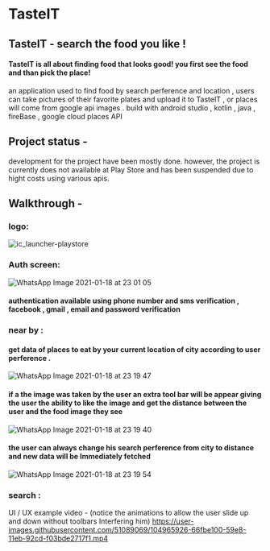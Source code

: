 # TasteIT
## TasteIT - search the food you like !
#### TasteIT is all about finding food that looks good! you first see the food and than pick the place! 
an application used to find food by search perference and location , users can take pictures of their favorite plates and upload it to TasteIT , or places will come from google  api images . build with android studio , kotlin , java , fireBase , google cloud places API

## Project status - 
development for the project have been mostly done. however, the project is currently does not available at Play Store and has been suspended due to hight costs using various apis. 

## Walkthrough - 
### logo:
![ic_launcher-playstore](https://user-images.githubusercontent.com/51089069/104962923-2731fb00-59e2-11eb-8a08-657ad0a72840.jpg)


### Auth screen:
![WhatsApp Image 2021-01-18 at 23 01 05](https://user-images.githubusercontent.com/51089069/104962856-fbaf1080-59e1-11eb-95e8-21ca5f6eb99c.jpg)

#### authentication available using phone number and sms verification , facebook , gmail , email and password verification 


### near by :
#### get data of places to eat by your current location of city according to user perference .
![WhatsApp Image 2021-01-18 at 23 19 47](https://user-images.githubusercontent.com/51089069/104964179-990b4400-59e4-11eb-8e33-9f489a0e9de0.jpg)
#### if a the image was taken by the user an extra tool bar will be appear giving the user the ability to like the image and get the distance between the user and the food image they see
![WhatsApp Image 2021-01-18 at 23 19 40](https://user-images.githubusercontent.com/51089069/104963933-2e5a0880-59e4-11eb-9e8a-b45ee8aedb33.jpg)
#### the user can always change his search perference from city to distance and new data will be Immediately fetched 
![WhatsApp Image 2021-01-18 at 23 19 54](https://user-images.githubusercontent.com/51089069/104964012-534e7b80-59e4-11eb-80a0-cbaa72c53aea.jpg)


### search :

UI / UX example video - (notice the animations to allow the user slide up and down without toolbars Interfering him)
https://user-images.githubusercontent.com/51089069/104965926-66fbe100-59e8-11eb-92cd-f03bde2717f1.mp4
